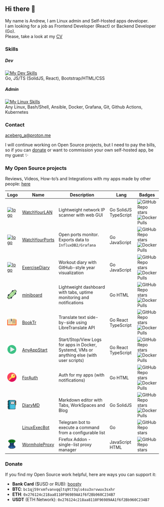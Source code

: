 ## Hi there 👋

My name is Andrew, I am Linux admin and Self-Hosted apps developer.  
I am looking for a job as Frontend Developer (React) or Backend Developer (Go).   
Please, take a look at my [CV](https://aceberg.github.io/CV/) 

### Skills
##### Dev
[![My Dev Skills](https://skillicons.dev/icons?i=go,js,ts,react,solidjs,bootstrap,html,css)](https://skillicons.dev)   
Go, JS/TS (SolidJS, React), Bootstrap/HTML/CSS
##### Admin
[![My Linux Skills](https://skillicons.dev/icons?i=linux,bash,ansible,docker,grafana,git,githubactions,kubernetes)](https://skillicons.dev)   
Any Linux, Bash/Shell, Ansible, Docker, Grafana, Git, Github Actions, Kubernetes


### Contact
aceberg_a@proton.me

I will continue working on Open Source projects, but I need to pay the bills, so if you can [donate](https://github.com/aceberg#donate) or want to commission your own self-hosted app, be my guest ✨


### My Open Source projects
Reviews, Videos, How-to’s and Integrations with my apps made by other people: [here](https://aceberg.github.io/posts/Reviews/)

| Logo | Name  | Description | Lang | Badges |
| -------- | --------  | ----------- | ------- | ------- |
| [<img src="https://raw.githubusercontent.com/aceberg/WatchYourLAN/main/assets/logo.png" alt="logo" width="30"/>](https://github.com/aceberg/WatchYourLAN) | [WatchYourLAN](https://github.com/aceberg/WatchYourLAN) | Lightweight network IP scanner with web GUI | Go SolidJS TypeScript | ![GitHub Repo stars](https://img.shields.io/github/stars/aceberg/WatchYourLAN?style=flat&logo=github&color=%23038000) ![Docker Pulls](https://img.shields.io/docker/pulls/aceberg/watchyourlan?style=flat&logo=docker)|
| [<img src="https://raw.githubusercontent.com/aceberg/WatchYourPorts/main/assets/logo.png" alt="logo" width="30"/>](https://github.com/aceberg/WatchYourPorts) | [WatchYourPorts](https://github.com/aceberg/WatchYourPorts) | Open ports monitor. Exports data to `InfluxDB2/Grafana` | Go JavaScript | ![GitHub Repo stars](https://img.shields.io/github/stars/aceberg/watchyourports?style=flat&logo=github&color=%23038000) ![Docker Pulls](https://img.shields.io/docker/pulls/aceberg/watchyourports?style=flat&logo=docker)|
| [<img src="https://raw.githubusercontent.com/aceberg/ExerciseDiary/main/assets/logo.png" alt="logo" width="30"/>](https://github.com/aceberg/ExerciseDiary) | [ExerciseDiary](https://github.com/aceberg/ExerciseDiary) | Workout diary with GitHub-style year visualization | Go JavaScript | ![GitHub Repo stars](https://img.shields.io/github/stars/aceberg/ExerciseDiary?style=flat&logo=github&color=%23038000) ![Docker Pulls](https://img.shields.io/docker/pulls/aceberg/exercisediary?style=flat&logo=docker)|
| [<img src="https://raw.githubusercontent.com/aceberg/miniboard/main/assets/logo.png" alt="logo" width="30"/>](https://github.com/aceberg/miniboard) | [miniboard](https://github.com/aceberg/miniboard) | Lightweight dashboard with tabs, uptime monitoring and notifications | Go HTML | ![GitHub Repo stars](https://img.shields.io/github/stars/aceberg/miniboard?style=flat&logo=github&color=%23038000) ![Docker Pulls](https://img.shields.io/docker/pulls/aceberg/miniboard?style=flat&logo=docker)|
| [<img src="https://raw.githubusercontent.com/aceberg/BookTr/main/assets/logo.png" alt="logo" width="30"/>](https://github.com/aceberg/BookTr) | [BookTr](https://github.com/aceberg/BookTr) | Translate text side-by-side using LibreTranslate API | Go React TypeScript | ![GitHub Repo stars](https://img.shields.io/github/stars/aceberg/BookTr?style=flat&logo=github&color=%23038000) ![Docker Pulls](https://img.shields.io/docker/pulls/aceberg/booktr?style=flat&logo=docker)|
| [<img src="https://raw.githubusercontent.com/aceberg/AnyAppStart/main/assets/logo.png" alt="logo" width="30"/>](https://github.com/aceberg/AnyAppStart) | [AnyAppStart](https://github.com/aceberg/AnyAppStart) | Start/Stop/View Logs for apps in Docker, Systemd, VMs or anything else (with user scripts)  | Go React TypeScript | ![GitHub Repo stars](https://img.shields.io/github/stars/aceberg/AnyAppStart?style=flat&logo=github&color=%23038000) ![Docker Pulls](https://img.shields.io/docker/pulls/aceberg/anyappstart?style=flat&logo=docker) |
| [<img src="https://raw.githubusercontent.com/aceberg/ForAuth/main/assets/logo.png" alt="logo" width="30"/>](https://github.com/aceberg/ForAuth) | [ForAuth](https://github.com/aceberg/ForAuth) | Auth for my apps (with notifications)  | Go HTML | ![GitHub Repo stars](https://img.shields.io/github/stars/aceberg/ForAuth?style=flat&logo=github&color=%23038000) ![Docker Pulls](https://img.shields.io/docker/pulls/aceberg/forauth?style=flat&logo=docker)|
| [<img src="https://raw.githubusercontent.com/aceberg/DiaryMD/main/assets/logo.png" alt="logo" width="30"/>](https://github.com/aceberg/DiaryMD) | [DiaryMD](https://github.com/aceberg/DiaryMD) | Markdown editor with Tabs, WorkSpaces and Blog | Go SolidJS | ![GitHub Repo stars](https://img.shields.io/github/stars/aceberg/DiaryMD?style=flat&logo=github&color=%23038000) ![Docker Pulls](https://img.shields.io/docker/pulls/aceberg/diarymd?style=flat&logo=docker)|
| | [LinuxExecBot](https://github.com/aceberg/LinuxExecBot) | Telegram bot to execute a command from a configurable list | Go | ![GitHub Repo stars](https://img.shields.io/github/stars/aceberg/LinuxExecBot?style=flat&logo=github&color=%23038000)|
| [<img src="https://raw.githubusercontent.com/aceberg/WormholeProxy/main/assets/logo.png" alt="logo" width="30"/>](https://github.com/aceberg/WormholeProxy) | [WormholeProxy](https://github.com/aceberg/WormholeProxy) | Firefox Addon - single-list proxy manager | JavaScript HTML | ![GitHub Repo stars](https://img.shields.io/github/stars/aceberg/WormholeProxy?style=flat&logo=github&color=%23038000) |

### Donate

If you find my Open Source work helpful, here are ways you can support it:

- **Bank Card** ($USD or RUB): [boosty](https://boosty.to/aceberg/donate)
- **BTC**: ```bc1qj59rxmfvanvqqltq9t73qls4su3xrvwuv3sxhr```
- **ETH**: ```0x276124c218aa8110F96989AA1f6f2Bb960C234B7```
- **USDT** (ETH Network): ```0x276124c218aa8110F96989AA1f6f2Bb960C234B7```
